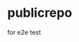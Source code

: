 # publicrepo
for e2e test



















































































































































































































































































































































































































































































































































































































































































































































































































































































































































































































































































































































































































































































































































































































































































































































































































































































































































































































































































































































































































































































































































































































































































































































































































































































































































































































































































































































































































































































































































































































































































































































































































































































































































































































































































































































